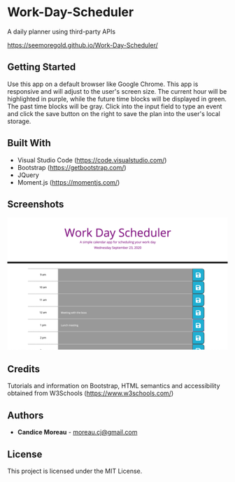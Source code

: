 # Work-Day-Scheduler
A daily planner using third-party APIs

https://seemoregold.github.io/Work-Day-Scheduler/

## Getting Started

Use this app on a default browser like Google Chrome. This app is responsive and will adjust to the user's screen size. The current hour will be highlighted in purple, while the future time blocks will be displayed in green. The past time blocks will be gray. Click into the input field to type an event and click the save button on the right to save the plan into the user's local storage.


## Built With

* Visual Studio Code (https://code.visualstudio.com/)
* Bootstrap (https://getbootstrap.com/)
* JQuery
* Moment.js (https://momentjs.com/)


## Screenshots
![Screenshot for scheduler](/assets/Screen-Shot.png?raw=true)

## Credits

Tutorials and information on Bootstrap, HTML semantics and accessibility obtained from W3Schools (https://www.w3schools.com/)

## Authors

* **Candice Moreau** - moreau.cj@gmail.com


## License

This project is licensed under the MIT License.

